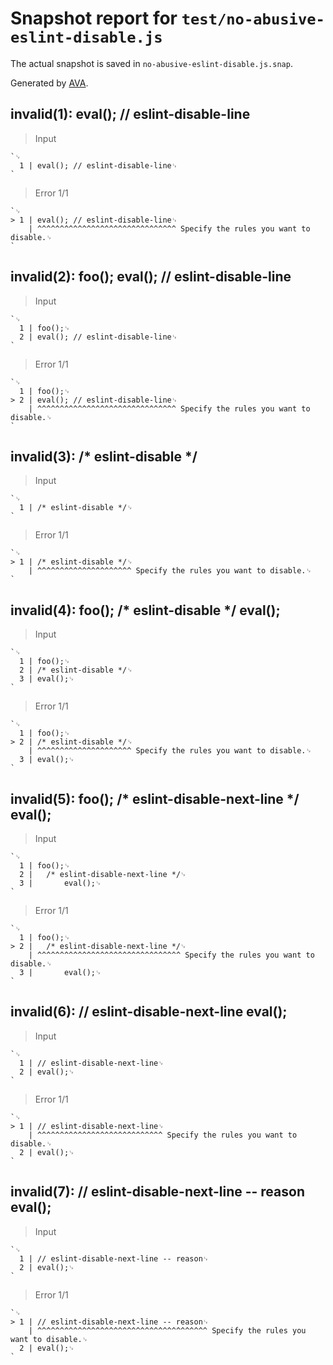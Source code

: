 # Snapshot report for `test/no-abusive-eslint-disable.js`

The actual snapshot is saved in `no-abusive-eslint-disable.js.snap`.

Generated by [AVA](https://avajs.dev).

## invalid(1): eval(); // eslint-disable-line

> Input

    `␊
      1 | eval(); // eslint-disable-line␊
    `

> Error 1/1

    `␊
    > 1 | eval(); // eslint-disable-line␊
        | ^^^^^^^^^^^^^^^^^^^^^^^^^^^^^^^ Specify the rules you want to disable.␊
    `

## invalid(2): foo(); eval(); // eslint-disable-line

> Input

    `␊
      1 | foo();␊
      2 | eval(); // eslint-disable-line␊
    `

> Error 1/1

    `␊
      1 | foo();␊
    > 2 | eval(); // eslint-disable-line␊
        | ^^^^^^^^^^^^^^^^^^^^^^^^^^^^^^^ Specify the rules you want to disable.␊
    `

## invalid(3): /* eslint-disable */

> Input

    `␊
      1 | /* eslint-disable */␊
    `

> Error 1/1

    `␊
    > 1 | /* eslint-disable */␊
        | ^^^^^^^^^^^^^^^^^^^^^ Specify the rules you want to disable.␊
    `

## invalid(4): foo(); /* eslint-disable */ eval();

> Input

    `␊
      1 | foo();␊
      2 | /* eslint-disable */␊
      3 | eval();␊
    `

> Error 1/1

    `␊
      1 | foo();␊
    > 2 | /* eslint-disable */␊
        | ^^^^^^^^^^^^^^^^^^^^^ Specify the rules you want to disable.␊
      3 | eval();␊
    `

## invalid(5): foo(); /* eslint-disable-next-line */ eval();

> Input

    `␊
      1 | foo();␊
      2 | 	/* eslint-disable-next-line */␊
      3 | 		eval();␊
    `

> Error 1/1

    `␊
      1 | foo();␊
    > 2 | 	/* eslint-disable-next-line */␊
        | ^^^^^^^^^^^^^^^^^^^^^^^^^^^^^^^^ Specify the rules you want to disable.␊
      3 | 		eval();␊
    `

## invalid(6): // eslint-disable-next-line eval();

> Input

    `␊
      1 | // eslint-disable-next-line␊
      2 | eval();␊
    `

> Error 1/1

    `␊
    > 1 | // eslint-disable-next-line␊
        | ^^^^^^^^^^^^^^^^^^^^^^^^^^^^ Specify the rules you want to disable.␊
      2 | eval();␊
    `

## invalid(7): // eslint-disable-next-line -- reason eval();

> Input

    `␊
      1 | // eslint-disable-next-line -- reason␊
      2 | eval();␊
    `

> Error 1/1

    `␊
    > 1 | // eslint-disable-next-line -- reason␊
        | ^^^^^^^^^^^^^^^^^^^^^^^^^^^^^^^^^^^^^^ Specify the rules you want to disable.␊
      2 | eval();␊
    `
